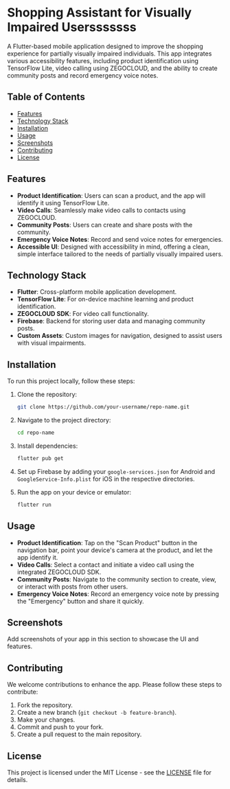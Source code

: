 # Shopping Assistant for Visually Impaired Usersssssss

A Flutter-based mobile application designed to improve the shopping experience for partially visually impaired individuals. This app integrates various accessibility features, including product identification using TensorFlow Lite, video calling using ZEGOCLOUD, and the ability to create community posts and record emergency voice notes.

## Table of Contents
- [Features](#features)
- [Technology Stack](#technology-stack)
- [Installation](#installation)
- [Usage](#usage)
- [Screenshots](#screenshots)
- [Contributing](#contributing)
- [License](#license)

## Features
- **Product Identification**: Users can scan a product, and the app will identify it using TensorFlow Lite.
- **Video Calls**: Seamlessly make video calls to contacts using ZEGOCLOUD.
- **Community Posts**: Users can create and share posts with the community.
- **Emergency Voice Notes**: Record and send voice notes for emergencies.
- **Accessible UI**: Designed with accessibility in mind, offering a clean, simple interface tailored to the needs of partially visually impaired users.

## Technology Stack
- **Flutter**: Cross-platform mobile application development.
- **TensorFlow Lite**: For on-device machine learning and product identification.
- **ZEGOCLOUD SDK**: For video call functionality.
- **Firebase**: Backend for storing user data and managing community posts.
- **Custom Assets**: Custom images for navigation, designed to assist users with visual impairments.

## Installation
To run this project locally, follow these steps:

1. Clone the repository:
    ```bash
    git clone https://github.com/your-username/repo-name.git
    ```

2. Navigate to the project directory:
    ```bash
    cd repo-name
    ```

3. Install dependencies:
    ```bash
    flutter pub get
    ```

4. Set up Firebase by adding your `google-services.json` for Android and `GoogleService-Info.plist` for iOS in the respective directories.

5. Run the app on your device or emulator:
    ```bash
    flutter run
    ```

## Usage
- **Product Identification**: Tap on the "Scan Product" button in the navigation bar, point your device's camera at the product, and let the app identify it.
- **Video Calls**: Select a contact and initiate a video call using the integrated ZEGOCLOUD SDK.
- **Community Posts**: Navigate to the community section to create, view, or interact with posts from other users.
- **Emergency Voice Notes**: Record an emergency voice note by pressing the "Emergency" button and share it quickly.

## Screenshots
Add screenshots of your app in this section to showcase the UI and features.

## Contributing
We welcome contributions to enhance the app. Please follow these steps to contribute:
1. Fork the repository.
2. Create a new branch (`git checkout -b feature-branch`).
3. Make your changes.
4. Commit and push to your fork.
5. Create a pull request to the main repository.

## License
This project is licensed under the MIT License - see the [LICENSE](LICENSE) file for details.
